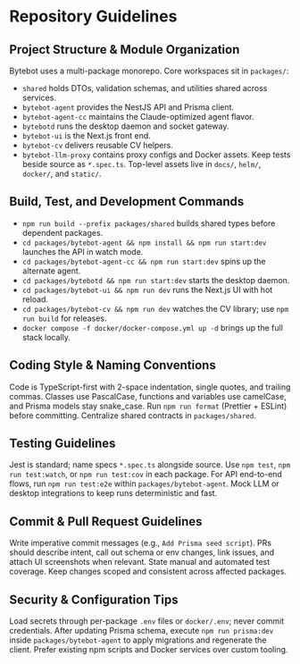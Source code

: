 # Repository Guidelines

## Project Structure & Module Organization
Bytebot uses a multi-package monorepo. Core workspaces sit in `packages/`:
- `shared` holds DTOs, validation schemas, and utilities shared across services.
- `bytebot-agent` provides the NestJS API and Prisma client.
- `bytebot-agent-cc` maintains the Claude-optimized agent flavor.
- `bytebotd` runs the desktop daemon and socket gateway.
- `bytebot-ui` is the Next.js front end.
- `bytebot-cv` delivers reusable CV helpers.
- `bytebot-llm-proxy` contains proxy configs and Docker assets.
Keep tests beside source as `*.spec.ts`. Top-level assets live in `docs/`, `helm/`, `docker/`, and `static/`.

## Build, Test, and Development Commands
- `npm run build --prefix packages/shared` builds shared types before dependent packages.
- `cd packages/bytebot-agent && npm install && npm run start:dev` launches the API in watch mode.
- `cd packages/bytebot-agent-cc && npm run start:dev` spins up the alternate agent.
- `cd packages/bytebotd && npm run start:dev` starts the desktop daemon.
- `cd packages/bytebot-ui && npm run dev` runs the Next.js UI with hot reload.
- `cd packages/bytebot-cv && npm run dev` watches the CV library; use `npm run build` for releases.
- `docker compose -f docker/docker-compose.yml up -d` brings up the full stack locally.

## Coding Style & Naming Conventions
Code is TypeScript-first with 2-space indentation, single quotes, and trailing commas. Classes use PascalCase, functions and variables use camelCase, and Prisma models stay snake_case. Run `npm run format` (Prettier + ESLint) before committing. Centralize shared contracts in `packages/shared`.

## Testing Guidelines
Jest is standard; name specs `*.spec.ts` alongside source. Use `npm test`, `npm run test:watch`, or `npm run test:cov` in each package. For API end-to-end flows, run `npm run test:e2e` within `packages/bytebot-agent`. Mock LLM or desktop integrations to keep runs deterministic and fast.

## Commit & Pull Request Guidelines
Write imperative commit messages (e.g., `Add Prisma seed script`). PRs should describe intent, call out schema or env changes, link issues, and attach UI screenshots when relevant. State manual and automated test coverage. Keep changes scoped and consistent across affected packages.

## Security & Configuration Tips
Load secrets through per-package `.env` files or `docker/.env`; never commit credentials. After updating Prisma schema, execute `npm run prisma:dev` inside `packages/bytebot-agent` to apply migrations and regenerate the client. Prefer existing npm scripts and Docker services over custom tooling.
